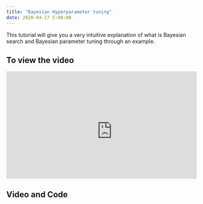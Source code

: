 ```yaml
---
title: "Bayesian Hyperparameter tuning"
date: 2020-04-27 5:00:00
---
```


This tutorial will give you a very intuitive explanation of what is Bayesian search and Bayesian parameter tuning through an example.

## To view the video

<div style="position: relative; padding-bottom: 56.25%; height: 0; overflow: hidden;">
  <iframe width="560" height="315" src="https://www.youtube.com/embed/RublDm4J1vY" frameborder="0" allow="accelerometer; autoplay; encrypted-media; gyroscope; picture-in-picture" allowfullscreen></iframe>
</div>

## Video and Code

<a href="https://www.youtube.com/watch?v=RublDm4J1vY"  class="btn btn-info" role="button" target="_blank"> <i class="fa fa-youtube fa-2x" aria-hidden="true"></i></a> <a href="https://github.com/udaykiranreddykondreddy/Code-for-learn-machinelearning/tree/master/hyperparameter_tuning"  class="btn btn-info" role="button" target="_blank"> <i class="fa fa-github fa-2x" aria-hidden="true"></i></a>
